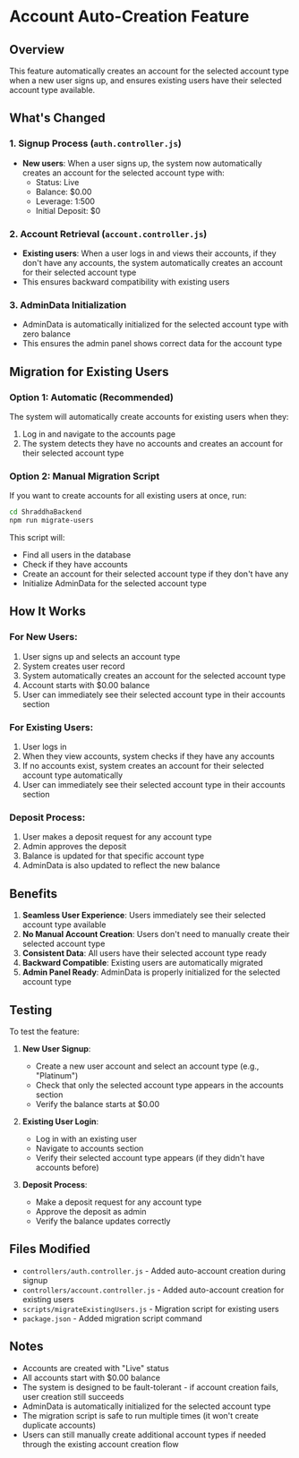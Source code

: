 # Account Auto-Creation Feature

## Overview
This feature automatically creates an account for the selected account type when a new user signs up, and ensures existing users have their selected account type available.

## What's Changed

### 1. Signup Process (`auth.controller.js`)
- **New users**: When a user signs up, the system now automatically creates an account for the selected account type with:
  - Status: Live
  - Balance: $0.00
  - Leverage: 1:500
  - Initial Deposit: $0

### 2. Account Retrieval (`account.controller.js`)
- **Existing users**: When a user logs in and views their accounts, if they don't have any accounts, the system automatically creates an account for their selected account type
- This ensures backward compatibility with existing users

### 3. AdminData Initialization
- AdminData is automatically initialized for the selected account type with zero balance
- This ensures the admin panel shows correct data for the account type

## Migration for Existing Users

### Option 1: Automatic (Recommended)
The system will automatically create accounts for existing users when they:
1. Log in and navigate to the accounts page
2. The system detects they have no accounts and creates an account for their selected account type

### Option 2: Manual Migration Script
If you want to create accounts for all existing users at once, run:

```bash
cd ShraddhaBackend
npm run migrate-users
```

This script will:
- Find all users in the database
- Check if they have accounts
- Create an account for their selected account type if they don't have any
- Initialize AdminData for the selected account type

## How It Works

### For New Users:
1. User signs up and selects an account type
2. System creates user record
3. System automatically creates an account for the selected account type
4. Account starts with $0.00 balance
5. User can immediately see their selected account type in their accounts section

### For Existing Users:
1. User logs in
2. When they view accounts, system checks if they have any accounts
3. If no accounts exist, system creates an account for their selected account type automatically
4. User can immediately see their selected account type in their accounts section

### Deposit Process:
1. User makes a deposit request for any account type
2. Admin approves the deposit
3. Balance is updated for that specific account type
4. AdminData is also updated to reflect the new balance

## Benefits

1. **Seamless User Experience**: Users immediately see their selected account type available
2. **No Manual Account Creation**: Users don't need to manually create their selected account type
3. **Consistent Data**: All users have their selected account type ready
4. **Backward Compatible**: Existing users are automatically migrated
5. **Admin Panel Ready**: AdminData is properly initialized for the selected account type

## Testing

To test the feature:

1. **New User Signup**:
   - Create a new user account and select an account type (e.g., "Platinum")
   - Check that only the selected account type appears in the accounts section
   - Verify the balance starts at $0.00

2. **Existing User Login**:
   - Log in with an existing user
   - Navigate to accounts section
   - Verify their selected account type appears (if they didn't have accounts before)

3. **Deposit Process**:
   - Make a deposit request for any account type
   - Approve the deposit as admin
   - Verify the balance updates correctly

## Files Modified

- `controllers/auth.controller.js` - Added auto-account creation during signup
- `controllers/account.controller.js` - Added auto-account creation for existing users
- `scripts/migrateExistingUsers.js` - Migration script for existing users
- `package.json` - Added migration script command

## Notes

- Accounts are created with "Live" status
- All accounts start with $0.00 balance
- The system is designed to be fault-tolerant - if account creation fails, user creation still succeeds
- AdminData is automatically initialized for the selected account type
- The migration script is safe to run multiple times (it won't create duplicate accounts)
- Users can still manually create additional account types if needed through the existing account creation flow
